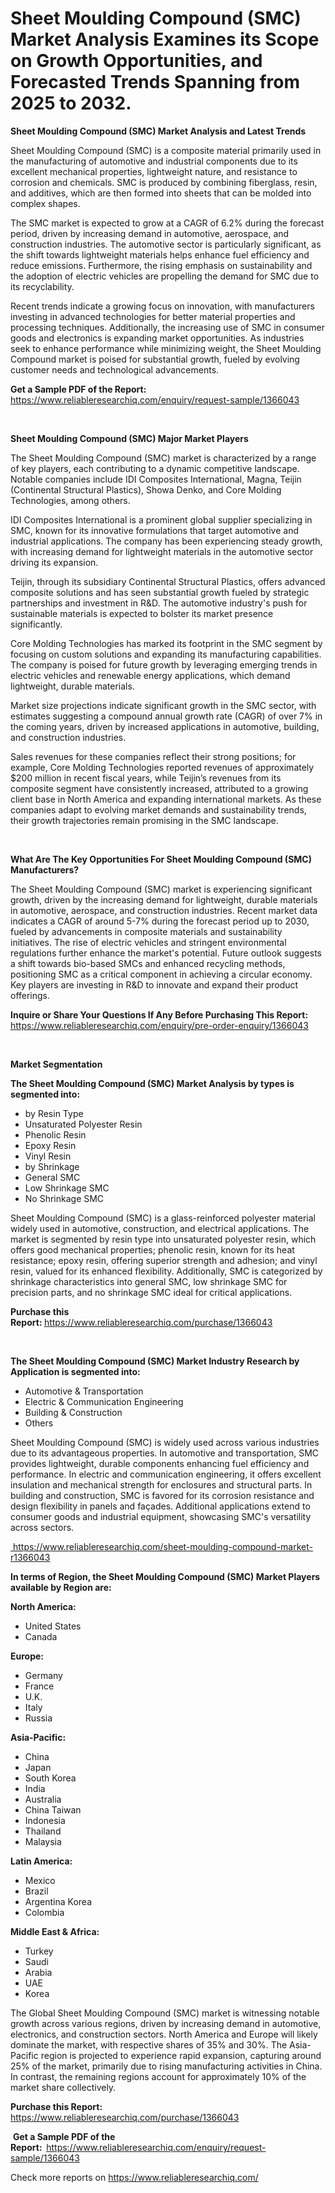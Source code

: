 <p><h1>Sheet Moulding Compound (SMC) Market Analysis Examines its Scope on Growth Opportunities, and Forecasted Trends Spanning from 2025 to 2032.</h1></p><p><strong>Sheet Moulding Compound (SMC) Market Analysis and Latest Trends</strong></p>
<p><p>Sheet Moulding Compound (SMC) is a composite material primarily used in the manufacturing of automotive and industrial components due to its excellent mechanical properties, lightweight nature, and resistance to corrosion and chemicals. SMC is produced by combining fiberglass, resin, and additives, which are then formed into sheets that can be molded into complex shapes.</p><p>The SMC market is expected to grow at a CAGR of 6.2% during the forecast period, driven by increasing demand in automotive, aerospace, and construction industries. The automotive sector is particularly significant, as the shift towards lightweight materials helps enhance fuel efficiency and reduce emissions. Furthermore, the rising emphasis on sustainability and the adoption of electric vehicles are propelling the demand for SMC due to its recyclability.</p><p>Recent trends indicate a growing focus on innovation, with manufacturers investing in advanced technologies for better material properties and processing techniques. Additionally, the increasing use of SMC in consumer goods and electronics is expanding market opportunities. As industries seek to enhance performance while minimizing weight, the Sheet Moulding Compound market is poised for substantial growth, fueled by evolving customer needs and technological advancements.</p></p>
<p><strong>Get a Sample PDF of the Report:&nbsp;</strong> <a href="https://www.reliableresearchiq.com/enquiry/request-sample/1366043?utm_campaign=1137&utm_medium=2&utm_source=Github&utm_content=ia&utm_term=01022025&utm_id=sheet-moulding-compound-smc">https://www.reliableresearchiq.com/enquiry/request-sample/1366043</a></p>
<p>&nbsp;</p>
<p><strong>Sheet Moulding Compound (SMC) Major Market Players</strong></p>
<p><p>The Sheet Moulding Compound (SMC) market is characterized by a range of key players, each contributing to a dynamic competitive landscape. Notable companies include IDI Composites International, Magna, Teijin (Continental Structural Plastics), Showa Denko, and Core Molding Technologies, among others.</p><p>IDI Composites International is a prominent global supplier specializing in SMC, known for its innovative formulations that target automotive and industrial applications. The company has been experiencing steady growth, with increasing demand for lightweight materials in the automotive sector driving its expansion.</p><p>Teijin, through its subsidiary Continental Structural Plastics, offers advanced composite solutions and has seen substantial growth fueled by strategic partnerships and investment in R&D. The automotive industry's push for sustainable materials is expected to bolster its market presence significantly.</p><p>Core Molding Technologies has marked its footprint in the SMC segment by focusing on custom solutions and expanding its manufacturing capabilities. The company is poised for future growth by leveraging emerging trends in electric vehicles and renewable energy applications, which demand lightweight, durable materials.</p><p>Market size projections indicate significant growth in the SMC sector, with estimates suggesting a compound annual growth rate (CAGR) of over 7% in the coming years, driven by increased applications in automotive, building, and construction industries.</p><p>Sales revenues for these companies reflect their strong positions; for example, Core Molding Technologies reported revenues of approximately $200 million in recent fiscal years, while Teijin’s revenues from its composite segment have consistently increased, attributed to a growing client base in North America and expanding international markets. As these companies adapt to evolving market demands and sustainability trends, their growth trajectories remain promising in the SMC landscape.</p></p>
<p>&nbsp;</p>
<p><strong>What Are The Key Opportunities For Sheet Moulding Compound (SMC) Manufacturers?</strong></p>
<p><p>The Sheet Moulding Compound (SMC) market is experiencing significant growth, driven by the increasing demand for lightweight, durable materials in automotive, aerospace, and construction industries. Recent market data indicates a CAGR of around 5-7% during the forecast period up to 2030, fueled by advancements in composite materials and sustainability initiatives. The rise of electric vehicles and stringent environmental regulations further enhance the market's potential. Future outlook suggests a shift towards bio-based SMCs and enhanced recycling methods, positioning SMC as a critical component in achieving a circular economy. Key players are investing in R&D to innovate and expand their product offerings.</p></p>
<p><strong>Inquire or Share Your Questions If Any Before Purchasing This Report:</strong> <a href="https://www.reliableresearchiq.com/enquiry/pre-order-enquiry/1366043?utm_campaign=1137&utm_medium=2&utm_source=Github&utm_content=ia&utm_term=01022025&utm_id=sheet-moulding-compound-smc">https://www.reliableresearchiq.com/enquiry/pre-order-enquiry/1366043</a></p>
<p>&nbsp;</p>
<p><strong>Market Segmentation</strong></p>
<p><strong>The Sheet Moulding Compound (SMC) Market Analysis by types is segmented into:</strong></p>
<p><ul><li>by Resin Type</li><li>Unsaturated Polyester Resin</li><li>Phenolic Resin</li><li>Epoxy Resin</li><li>Vinyl Resin</li><li>by Shrinkage</li><li>General SMC</li><li>Low Shrinkage SMC</li><li>No Shrinkage SMC</li></ul></p>
<p><p>Sheet Moulding Compound (SMC) is a glass-reinforced polyester material widely used in automotive, construction, and electrical applications. The market is segmented by resin type into unsaturated polyester resin, which offers good mechanical properties; phenolic resin, known for its heat resistance; epoxy resin, offering superior strength and adhesion; and vinyl resin, valued for its enhanced flexibility. Additionally, SMC is categorized by shrinkage characteristics into general SMC, low shrinkage SMC for precision parts, and no shrinkage SMC ideal for critical applications.</p></p>
<p><strong>Purchase this Report:&nbsp;</strong><a href="https://www.reliableresearchiq.com/purchase/1366043?utm_campaign=1137&utm_medium=2&utm_source=Github&utm_content=ia&utm_term=01022025&utm_id=sheet-moulding-compound-smc">https://www.reliableresearchiq.com/purchase/1366043</a></p>
<p>&nbsp;</p>
<p><strong>The Sheet Moulding Compound (SMC) Market Industry Research by Application is segmented into:</strong></p>
<p><ul><li>Automotive & Transportation</li><li>Electric & Communication Engineering</li><li>Building & Construction</li><li>Others</li></ul></p>
<p><p>Sheet Moulding Compound (SMC) is widely used across various industries due to its advantageous properties. In automotive and transportation, SMC provides lightweight, durable components enhancing fuel efficiency and performance. In electric and communication engineering, it offers excellent insulation and mechanical strength for enclosures and structural parts. In building and construction, SMC is favored for its corrosion resistance and design flexibility in panels and façades. Additional applications extend to consumer goods and industrial equipment, showcasing SMC's versatility across sectors.</p></p>
<p><a href="https://www.reliableresearchiq.com/sheet-moulding-compound-market-r1366043?utm_campaign=1137&utm_medium=2&utm_source=Github&utm_content=ia&utm_term=01022025&utm_id=sheet-moulding-compound-smc">&nbsp;https://www.reliableresearchiq.com/sheet-moulding-compound-market-r1366043</a></p>
<p><strong>In terms of Region, the Sheet Moulding Compound (SMC) Market Players available by Region are:</strong></p>
<p>
    <p> <strong> North America: </strong>
        <ul>
            <li>United States</li>
            <li>Canada</li>
        </ul>
        </p> 
    <p> <strong> Europe: </strong>
        <ul>
            <li>Germany</li>
            <li>France</li>
            <li>U.K.</li>
            <li>Italy</li>
            <li>Russia</li>
        </ul>
        </p> 
    <p> <strong> Asia-Pacific: </strong>
        <ul>
            <li>China</li>
            <li>Japan</li>
            <li>South Korea</li>
            <li>India</li>
            <li>Australia</li>
            <li>China Taiwan</li>
            <li>Indonesia</li>
            <li>Thailand</li>
            <li>Malaysia</li>
        </ul>
        </p> 
    <p> <strong> Latin America: </strong>
        <ul>
            <li>Mexico</li>
            <li>Brazil</li>
            <li>Argentina Korea</li>
            <li>Colombia</li>
        </ul>
        </p> 
    <p> <strong> Middle East & Africa: </strong>
        <ul>
            <li>Turkey</li>
            <li>Saudi</li>
            <li>Arabia</li>
            <li>UAE</li>
            <li>Korea</li>
        </ul>
    </p>
    </p>
<p><p>The Global Sheet Moulding Compound (SMC) market is witnessing notable growth across various regions, driven by increasing demand in automotive, electronics, and construction sectors. North America and Europe will likely dominate the market, with respective shares of 35% and 30%. The Asia-Pacific region is projected to experience rapid expansion, capturing around 25% of the market, primarily due to rising manufacturing activities in China. In contrast, the remaining regions account for approximately 10% of the market share collectively.</p></p>
<p><strong>Purchase this Report: </strong><a href="https://www.reliableresearchiq.com/purchase/1366043?utm_campaign=1137&utm_medium=2&utm_source=Github&utm_content=ia&utm_term=01022025&utm_id=sheet-moulding-compound-smc">https://www.reliableresearchiq.com/purchase/1366043</a></p>
<p>&nbsp;<strong>Get a Sample PDF of the Report:&nbsp;&nbsp;</strong><a href="https://www.reliableresearchiq.com/enquiry/request-sample/1366043?utm_campaign=1137&utm_medium=2&utm_source=Github&utm_content=ia&utm_term=01022025&utm_id=sheet-moulding-compound-smc">https://www.reliableresearchiq.com/enquiry/request-sample/1366043</a></p>
<p><strong></strong></p>
<p>Check more reports on <a href="https://www.reliableresearchiq.com/?utm_campaign=1137&utm_medium=2&utm_source=Github&utm_content=ia&utm_term=01022025&utm_id=sheet-moulding-compound-smc">https://www.reliableresearchiq.com/</a></p>